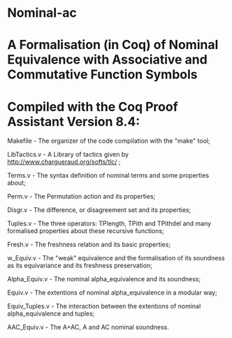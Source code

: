 # Nominal-ac

# A Formalisation (in Coq) of Nominal Equivalence with Associative and Commutative Function Symbols

# Compiled with the Coq Proof Assistant Version 8.4:

Makefile        - The organizer of the code compilation with the "make" tool;

LibTactics.v    - A Library of tactics given by http://www.chargueraud.org/softs/tlc/ ;

Terms.v         - The syntax definition of nominal terms and some properties about;

Perm.v          - The Permutation action and its properties;

Disgr.v         - The difference, or disagreement set and its properties;

Tuples.v        - The three operators: TPlength, TPith and TPithdel and 
                  many formalised properties about these recursive functions;

Fresh.v         - The freshness relation and its basic properties;

w_Equiv.v       - The "weak" equivalence and the formalisation of its soundness 
                  as its equivariance and its freshness preservation;

Alpha_Equiv.v   - The nominal alpha_equivalence and its soundness;

Equiv.v         - The extentions of nominal alpha_equivalence in a modular way;

Equiv_Tuples.v  - The interaction between the extentions of nominal alpha_equivalence and tuples;

AAC_Equiv.v     - The A+AC, A and AC nominal soundness.
